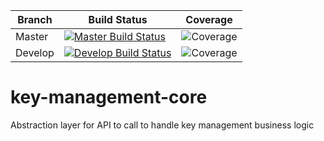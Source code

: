 | Branch | Build Status | Coverage |
|--------|--------------|----------|
| Master | [![Master Build Status](https://travis.ibm.com/Alchemy-Key-Protect/key-management-core.svg?token=FUrzAAsyzpa2ADrjUUBS&branch=master)](https://travis.ibm.com/Alchemy-Key-Protect/key-management-core/branches) | ![Coverage](https://pages.github.ibm.com/Alchemy-Key-Protect/key-management-core/coverage-report/master/badge.svg) |
| Develop| [![Develop Build Status](https://travis.ibm.com/Alchemy-Key-Protect/key-management-core.svg?token=xzhLDR8UgxkQseLgi8S2&branch=develop)](https://travis.ibm.com/Alchemy-Key-Protect/key-management-core/branches) | ![Coverage](https://pages.github.ibm.com/Alchemy-Key-Protect/key-management-core/coverage-report/develop/badge.svg) |

# key-management-core
Abstraction layer for API to call to handle key management business logic
